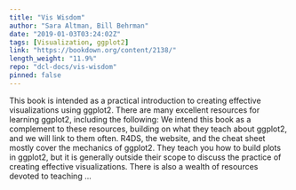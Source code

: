 ```yaml
---
title: "Vis Wisdom"
author: "Sara Altman, Bill Behrman"
date: "2019-01-03T03:24:02Z"
tags: [Visualization, ggplot2]
link: "https://bookdown.org/content/2138/"
length_weight: "11.9%"
repo: "dcl-docs/vis-wisdom"
pinned: false
---
```


This book is intended as a practical introduction to creating effective visualizations using ggplot2. There are many excellent resources for learning ggplot2, including the following: We intend this book as a complement to these resources, building on what they teach about ggplot2, and we will link to them often. R4DS, the website, and the cheat sheet mostly cover the mechanics of ggplot2. They teach you how to build plots in ggplot2, but it is generally outside their scope to discuss the practice of creating effective visualizations. There is also a wealth of resources devoted to teaching ...
